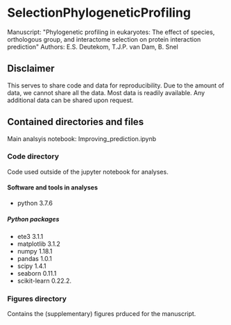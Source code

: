 # SelectionPhylogeneticProfiling

Manuscript: "Phylogenetic profiling in eukaryotes: The effect of species, orthologous group, and interactome selection on protein interaction prediction"
Authors: E.S. Deutekom, T.J.P. van Dam, B. Snel

## Disclaimer
This serves to share code and data for reproducibility.
Due to the amount of data, we cannot share all the data. Most data is readily available. Any additional data can be shared upon request.

## Contained directories and files

Main analsyis notebook: Improving_prediction.ipynb

### Code directory

Code used outside of the jupyter notebook for analyses.

#### Software and tools in analyses
- python		3.7.6

##### Python packages
- ete3			    3.1.1
- matplotlib 		3.1.2
- numpy			    1.18.1
- pandas		    1.0.1
- scipy			    1.4.1
- seaborn       0.11.1   
- scikit-learn  0.22.2. 


### Figures directory
Contains the (supplementary) figures prduced for the manuscript.
